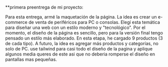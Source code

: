 **primera preentrega de mi proyecto:

Para esta entrega, armé la maquetación de la página. La idea es crear un e-commerce de venta de periféricos para PC o consolas. Elegí esta temática para diseñar una web con un estilo moderno y "tecnológico". Por el momento, el diseño de la página es sencillo, pero para la versión final tengo pensado un estilo más elaborado. En esta etapa, he cargado 9 productos (3 de cada tipo). A futuro, la idea es agregar más productos y categorías, no solo de PC. use tailwind para casi todo el diseño de la pagina y aplique algunos media queres de este asi que no deberia romperse el diseño en pantallas mas pequeñas.
